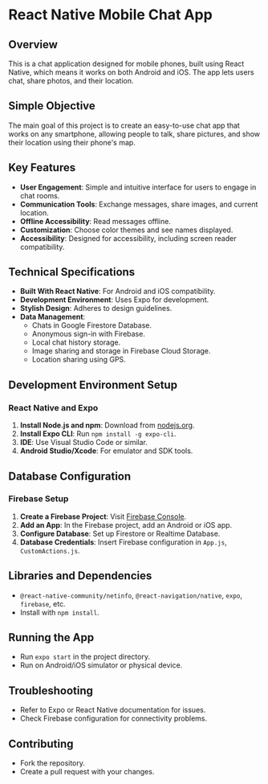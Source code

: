 # React Native Mobile Chat App

## Overview
This is a chat application designed for mobile phones, built using React Native,
which means it works on both Android and iOS.
The app lets users chat, share photos, and their location.

## Simple Objective
The main goal of this project is to create an easy-to-use chat app that works on any smartphone,
allowing people to talk, share pictures, and show their location using their phone's map.

## Key Features
- **User Engagement**: Simple and intuitive interface for users to engage in chat rooms.
- **Communication Tools**: Exchange messages, share images, and current location.
- **Offline Accessibility**: Read messages offline.
- **Customization**: Choose color themes and see names displayed.
- **Accessibility**: Designed for accessibility, including screen reader compatibility.

## Technical Specifications
- **Built With React Native**: For Android and iOS compatibility.
- **Development Environment**: Uses Expo for development.
- **Stylish Design**: Adheres to design guidelines.
- **Data Management**:
  - Chats in Google Firestore Database.
  - Anonymous sign-in with Firebase.
  - Local chat history storage.
  - Image sharing and storage in Firebase Cloud Storage.
  - Location sharing using GPS.

## Development Environment Setup

### React Native and Expo
1. **Install Node.js and npm**: Download from [nodejs.org](https://nodejs.org).
2. **Install Expo CLI**: Run `npm install -g expo-cli`.
3. **IDE**: Use Visual Studio Code or similar.
4. **Android Studio/Xcode**: For emulator and SDK tools.

## Database Configuration

### Firebase Setup
1. **Create a Firebase Project**: Visit [Firebase Console](https://console.firebase.google.com/).
2. **Add an App**: In the Firebase project, add an Android or iOS app.
3. **Configure Database**: Set up Firestore or Realtime Database.
4. **Database Credentials**: Insert Firebase configuration in `App.js`, `CustomActions.js`.

## Libraries and Dependencies
- `@react-native-community/netinfo`, `@react-navigation/native`, `expo`, `firebase`, etc.
- Install with `npm install`.

## Running the App
- Run `expo start` in the project directory.
- Run on Android/iOS simulator or physical device.

## Troubleshooting
- Refer to Expo or React Native documentation for issues.
- Check Firebase configuration for connectivity problems.

## Contributing
- Fork the repository.
- Create a pull request with your changes.
